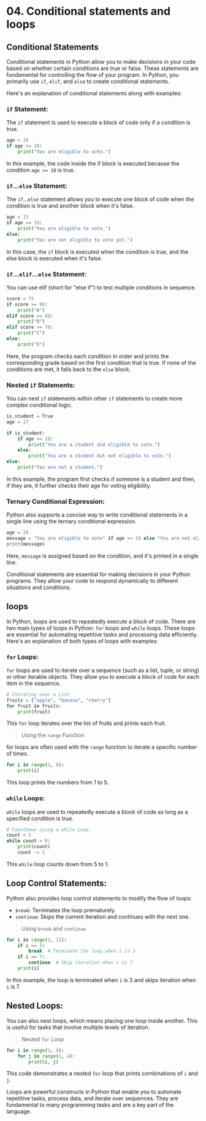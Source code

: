 # 04. Conditional statements and loops
## Conditional Statements
Conditional statements in Python allow you to make decisions in your code based on whether certain conditions are true or false. These statements are fundamental for controlling the flow of your program. In Python, you primarily use `if`, `elif`, and `else` to create conditional statements.

Here's an explanation of conditional statements along with examples:

### `if` Statement:

The `if` statement is used to execute a block of code only if a condition is true.

```python
age = 18
if age >= 18:
    print("You are eligible to vote.")
```
In this example, the code inside the if block is executed because the condition `age >= 18` is true.
### `if`...`else` Statement:
The `if`...`else` statement allows you to execute one block of code when the condition is true and another block when it's false.
```python
age = 15
if age >= 18:
    print("You are eligible to vote.")
else:
    print("You are not eligible to vote yet.")
```
In this case, the `if` block is executed when the condition is true, and the else block is executed when it's false.

### `if`...`elif`...`else` Statement:
You can use elif (short for "else if") to test multiple conditions in sequence.
```python
score = 75
if score >= 90:
    print("A")
elif score >= 80:
    print("B")
elif score >= 70:
    print("C")
else:
    print("D")
```
Here, the program checks each condition in order and prints the corresponding grade based on the first condition that is true. If none of the conditions are met, it falls back to the `else` block.
### Nested `if` Statements:
You can nest `if` statements within other `if` statements to create more complex conditional logic.
```python
is_student = True
age = 17

if is_student:
    if age >= 18:
        print("You are a student and eligible to vote.")
    else:
        print("You are a student but not eligible to vote.")
else:
    print("You are not a student.")
```
In this example, the program first checks if someone is a student and then, if they are, it further checks their age for voting eligibility.

### Ternary Conditional Expression:
Python also supports a concise way to write conditional statements in a single line using the ternary conditional expression.
```python
age = 20
message = "You are eligible to vote" if age >= 18 else "You are not eligible to vote"
print(message)
```
Here, `message` is assigned based on the condition, and it's printed in a single line.

Conditional statements are essential for making decisions in your Python programs. They allow your code to respond dynamically to different situations and conditions.

## loops
In Python, loops are used to repeatedly execute a block of code. There are two main types of loops in Python: `for` loops and `while` loops. These loops are essential for automating repetitive tasks and processing data efficiently. Here's an explanation of both types of loops with examples:
### `for` Loops:
`for` loops are used to iterate over a sequence (such as a list, tuple, or string) or other iterable objects. They allow you to execute a block of code for each item in the sequence.
```python
# Iterating over a List
fruits = ["apple", "banana", "cherry"]
for fruit in fruits:
    print(fruit)
```
This `for` loop iterates over the list of fruits and prints each fruit.

> Using the `range` Function

for loops are often used with the `range` function to iterate a specific number of times.

```python
for i in range(1, 6):
    print(i)
```
This loop prints the numbers from 1 to 5.

### `while` Loops:
`while` loops are used to repeatedly execute a block of code as long as a specified condition is true.

```python
# Countdown using a while Loop
count = 5
while count > 0:
    print(count)
    count -= 1
```
This `while` loop counts down from 5 to 1.

## Loop Control Statements:
Python also provides loop control statements to modify the flow of loops:
- `break`: Terminates the loop prematurely.
- `continue`: Skips the current iteration and continues with the next one.

> Using `break` and `continue`

```python
for i in range(1, 11):
    if i == 3:
        break  # Terminate the loop when i is 3
    if i == 7:
        continue  # Skip iteration when i is 7
    print(i)
```
In this example, the loop is terminated when `i` is 3 and skips iteration when `i` is 7.

## Nested Loops:
You can also nest loops, which means placing one loop inside another. This is useful for tasks that involve multiple levels of iteration.

>  Nested `for` Loop

```python
for i in range(1, 4):
    for j in range(1, 4):
        print(i, j)
```
This code demonstrates a nested `for` loop that prints combinations of `i` and `j`.

Loops are powerful constructs in Python that enable you to automate repetitive tasks, process data, and iterate over sequences. They are fundamental to many programming tasks and are a key part of the language.
